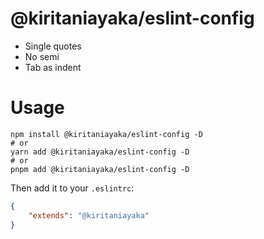 # @kiritaniayaka/eslint-config

- Single quotes
- No semi
- Tab as indent

# Usage

```shell
npm install @kiritaniayaka/eslint-config -D
# or
yarn add @kiritaniayaka/eslint-config -D
# or
pnpm add @kiritaniayaka/eslint-config -D
```

Then add it to your `.eslintrc`:

```json
{
	"extends": "@kiritaniayaka"
}
```
